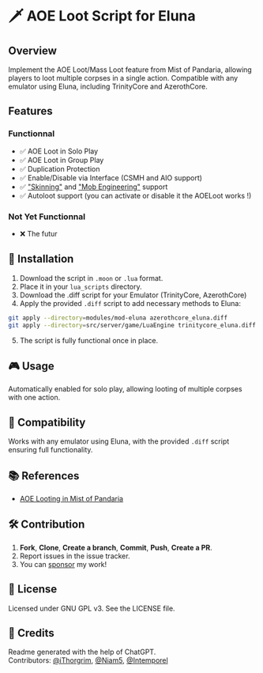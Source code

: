 # 🗡️ AOE Loot Script for Eluna

## Overview
Implement the AOE Loot/Mass Loot feature from Mist of Pandaria, allowing players to loot multiple corpses in a single action. Compatible with any emulator using Eluna, including TrinityCore and AzerothCore.

## Features

### Functionnal
- ✅ AOE Loot in Solo Play
- ✅ AOE Loot in Group Play
- ✅ Duplication Protection
- ✅ Enable/Disable via Interface (CSMH and AIO support)
- ✅ ["Skinning"](https://wowpedia.fandom.com/wiki/Skinning) and ["Mob Engineering"](https://wowwiki-archive.fandom.com/wiki/Mob_engineering) support
- ✅ Autoloot support (you can activate or disable it the AOELoot works !)

### Not Yet Functionnal
- ❌ The futur

## 🚀 Installation

1. Download the script in `.moon` or `.lua` format.
2. Place it in your `lua_scripts` directory.
3. Download the .diff script for your Emulator (TrinityCore, AzerothCore)
4. Apply the provided `.diff` script to add necessary methods to Eluna:
```sh
git apply --directory=modules/mod-eluna azerothcore_eluna.diff
git apply --directory=src/server/game/LuaEngine trinitycore_eluna.diff
```
5. The script is fully functional once in place.

## 🎮 Usage

Automatically enabled for solo play, allowing looting of multiple corpses with one action.

## 🔄 Compatibility

Works with any emulator using Eluna, with the provided `.diff` script ensuring full functionality.

## 📚 References

- [AOE Looting in Mist of Pandaria](https://wowwiki-archive.fandom.com/wiki/Area_of_Effect_looting)

## 🛠️ Contribution

1. **Fork**, **Clone**, **Create a branch**, **Commit**, **Push**, **Create a PR**.
2. Report issues in the issue tracker.
3. You can [sponsor](https://github.com/sponsors/ithorgrim) my work!

## 📜 License

Licensed under GNU GPL v3. See the LICENSE file.

## 📝 Credits

Readme generated with the help of ChatGPT.  
Contributors: [@iThorgrim](https://github.com/iThorgrim), [@Niam5](https://github.com/Niam5), [@Intemporel](https://github.com/Intemporel)
